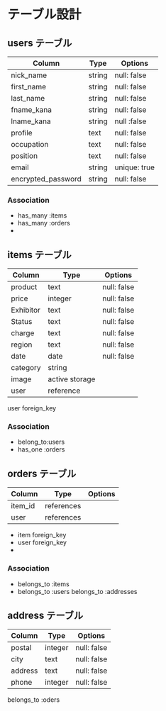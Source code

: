 # テーブル設計



## users テーブル

| Column   | Type   | Options     |
| -------- | ------ | ----------- |
| nick_name| string | null: false |
|first_name| string | null: false |
|last_name | string | null: false |
|fname_kana| string | null: false |
|lname_kana| string | null :false |
| profile  | text   | null: false |
|occupation| text   | null: false |
| position | text   | null: false |
| email    | string | unique: true|    validates :email, uniqueness: true
| encrypted_password | string | null: false   |



### Association
- has_many :items
- has_many :orders
- 
  

## items テーブル

| Column     | Type   | Options     |
| ------     | ------ | ----------- |
| product    | text   | null: false |
| price      | integer| null: false |             
| Exhibitor  | text   | null: false |
| Status     | text   | null: false |
| charge     | text   | null: false |
| region     | text   | null: false |
| date       | date   | null: false |
| category   | string |             |
| image      | active storage       |
| user       | reference            |

user foreign_key

### Association

- belong_to:users
- has_one :orders

   

## orders テーブル

| Column   | Type       | Options                        |
| -------  | ---------- | ------------------------------ |
| item_id  | references |                                |
| user     | references |                                |

* item    foreign_key
* user    foreign_key
*

### Association

- belongs_to :items
- belongs_to :users
  belongs_to :addresses

## address テーブル
| Column   | Type       | Options       |
| -------  | ---------- | ------------- |
| postal   | integer    |   null: false |                             
| city     | text       |   null: false |                            
| address  | text       |   null: false |                            
| phone    | integer    |   null: false |                             


 
 belongs_to :oders
